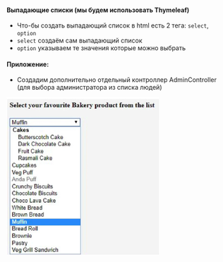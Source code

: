 #### Выпадающие списки (мы будем использовать Thymeleaf)
* Что-бы создать выпадающий список в html есть 2 тега: `select`, `option`
* `select` создаём сам выпадающий список
* `option` указываем те значения которые можно выбрать

#### Приложение:
* Создадим дополнительно отдельный контроллер AdminController (для выбора администратора из списка людей)
  
![img.png](img.png)
